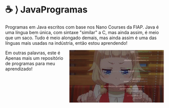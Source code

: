 # ☕ ⟩ JavaProgramas
 Programas em Java escritos com base nos Nano Courses da FIAP.
 Java é uma língua bem única, com sintaxe "similar" a C, mas ainda assim, é meio que um saco. Tudo é meio alongado demais, mas ainda assim é uma das línguas mais usadas na indústria, então estou aprendendo!
 
<img align="right" width="300px" src="./new-game-ahagon-umiko-programming.gif">
Em outras palavras, este é Apenas mais um repositório de programas para meu aprendizado!

